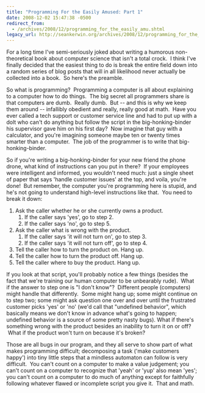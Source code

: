 ```yaml
---
title: "Programming For the Easily Amused: Part 1"
date: 2008-12-02 15:47:38 -0500
redirect_from:
  - /archives/2008/12/programming_for_the_easily_amu.shtml
legacy_url: http://seankerwin.org/archives/2008/12/programming_for_the_easily_amu.shtml
---
```

For a long time I've semi-seriously joked about writing a humorous non-theoretical book about computer science that isn't a total crock.  I think I've finally decided that the easiest thing to do is break the entire field down into a random series of blog posts that will in all likelihood never actually be collected into a book.  So here's the preamble.

  

So what is programming?  Programming a computer is all about explaining to a computer how to do things.  The big secret all programmers share is that computers are dumb.  Really dumb.  But -- and this is why we keep them around -- infallibly obedient and really, really good at math.  Have you ever called a tech support or customer service line and had to put up with a dolt who can't do anything but follow the script in the big-honking-binder his supervisor gave him on his first day?  Now imagine that guy with a calculator, and you're imagining someone maybe ten or twenty times smarter than a computer.  The job of the programmer is to write that big-honking-binder.

  

So if you're writing a big-honking-binder for your new friend the phone drone, what kind of instructions can you put in there?  If your employees were intelligent and informed, you wouldn't need much: just a single sheet of paper that says 'handle customer issues' at the top, and voila, you're done!  But remember, the computer you're programming here is stupid, and he's not going to understand high-level instructions like that.  You need to break it down:

  

1.  Ask the caller whether he or she currently owns a product.
    1.  If the caller says 'yes', go to step 2.
    2.  If the caller says 'no', go to step 5.
2.  Ask the caller what is wrong with the product.
    1.  If the caller says 'it will not turn on', go to step 3.
    2.  If the caller says 'it will not turn off', go to step 4.
3.  Tell the caller how to turn the product on. Hang up.
4.  Tell the caller how to turn the product off. Hang up.
5.  Tell the caller where to buy the product. Hang up.

  

If you look at that script, you'll probably notice a few things (besides the fact that we're training our human computer to be unbearably rude).  What if the answer to step one is "I don't know"?  Different people (computers) might handle that differently.  Some might hang up; some might continue on to step two; some might ask question one over and over until the frustrated customer picks 'yes' or 'no' (we'd call that "undefined behavior", which basically means we don't know in advance what's going to happen; undefined behavior is a source of some pretty nasty bugs). What if there's something wrong with the product besides an inability to turn it on or off?  What if the product won't turn on because it's broken?

  

Those are all bugs in our program, and they all serve to show part of what makes programming difficult; decomposing a task ('make customers happy') into tiny little steps that a mindless automaton can follow is very difficult.  You can't count on a computer to make a value judgement; you can't count on a computer to recognize that 'yeah' or 'yup' also mean 'yes'; you can't count on a computer to do much of anything except for faithfully following whatever flawed or incomplete script you give it.  That and math.
